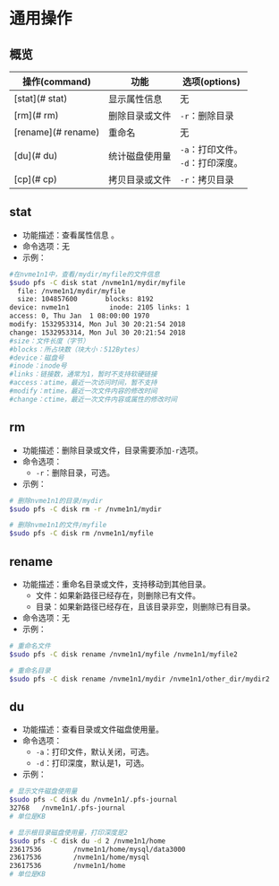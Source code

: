 # 通用操作

## 概览

| 操作(command)      | 功能           | 选项(options)                        |
| ------------------ | -------------- | ------------------------------------ |
| [stat](# stat)     | 显示属性信息   | 无                                   |
| [rm](# rm)         | 删除目录或文件 | `-r`：删除目录                       |
| [rename](# rename) | 重命名         | 无                                   |
| [du](# du)         | 统计磁盘使用量 | `-a`：打印文件。<br>`-d`：打印深度。 |
| [cp](# cp)         | 拷贝目录或文件 | `-r`：拷贝目录                       |

## stat

-  功能描述：查看属性信息 。
-  命令选项：无 
-  示例： 

```bash
#在nvme1n1中，查看/mydir/myfile的文件信息
$sudo pfs -C disk stat /nvme1n1/mydir/myfile
  file: /nvme1n1/mydir/myfile
  size: 104857600       blocks: 8192
device: nvme1n1          inode: 2105 links: 1
access: 0, Thu Jan  1 08:00:00 1970
modify: 1532953314, Mon Jul 30 20:21:54 2018
change: 1532953314, Mon Jul 30 20:21:54 2018
#size：文件长度（字节）
#blocks：所占块数（块大小：512Bytes）
#device：磁盘号
#inode：inode号
#links：链接数，通常为1，暂时不支持软硬链接
#access：atime，最近一次访问时间，暂不支持
#modify：mtime，最近一次文件内容的修改时间
#change：ctime，最近一次文件内容或属性的修改时间
```

## rm

- 功能描述：删除目录或文件，目录需要添加`-r`选项。
- 命令选项： 
  - `-r`：删除目录，可选。
- 示例：

```bash
# 删除nvme1n1的目录/mydir
$sudo pfs -C disk rm -r /nvme1n1/mydir

# 删除nvme1n1的文件/myfile
$sudo pfs -C disk rm /nvme1n1/myfile
```

## rename

- 功能描述：重命名目录或文件，支持移动到其他目录。 
  - 文件：如果新路径已经存在，则删除已有文件。
  - 目录：如果新路径已经存在，且该目录非空，则删除已有目录。
- 命令选项：无
- 示例：

```bash
# 重命名文件
$sudo pfs -C disk rename /nvme1n1/myfile /nvme1n1/myfile2

# 重命名目录
$sudo pfs -C disk rename /nvme1n1/mydir /nvme1n1/other_dir/mydir2
```

## du

- 功能描述：查看目录或文件磁盘使用量。
- 命令选项： 
  - `-a`：打印文件，默认关闭，可选。
  - `-d`：打印深度，默认是1，可选。
- 示例：

```bash
# 显示文件磁盘使用量
$sudo pfs -C disk du /nvme1n1/.pfs-journal
32768   /nvme1n1/.pfs-journal
# 单位是KB

# 显示根目录磁盘使用量，打印深度是2
$sudo pfs -C disk du -d 2 /nvme1n1/home
23617536        /nvme1n1/home/mysql/data3000
23617536        /nvme1n1/home/mysql
23617536        /nvme1n1/home
# 单位是KB
```
